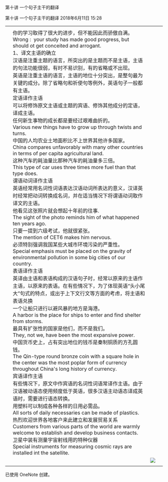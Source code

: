第十讲 一个句子主干的翻译

第十讲  一个句子主干的翻译
2018年6月11日
15:28

|     |     |     |     |
| --- | --- | --- | --- |
|     |     |     |     |
|     | 你的学习取得了很大的进步，但不能因此而骄傲自满。<br>Wrong :  your study has made good progress, but should ot get conceited and arrogant.<br>1、译文主语的确立<br>汉语是注重主题的语言，所突出的是主题而不是主语，主语的句法功能很弱，有时不易识别，有的省略或不出现。<br>英语是注重主语的语言，主语的地位十分突出，是整句最为关键的成分。除了省略句和祈使句等例外，英语句子一般都有主语。<br>定语译作主语<br>可以将修饰原文主语或主题的宾语、修饰其他成分的定语，译成主语。<br>任何新生事物的成长都是要经过艰难曲折的。<br>Various new things have to grow up through twists and turns.<br>中国的人均农业土地面积比不上世界其他许多国家。<br>China compares unfavorably with many other countries in terms of per capita agricultural land.<br>这种汽车的耗油量比那种汽车的耗油量多三倍。<br>This type of car uses three times more fuel than that type does.<br>谓语动词译作主语<br>英语经常用名词性词语表达汉语动词所表达的意义，汉译英时经常把动词转换成名词，并在适当情况下将谓语动词取作译文的主语。<br>他看见这张照片就会想起十年前的往事.<br>The sight of the photo reminds him of what happened ten years ago.<br>只要一提到六级考试，他就很紧张。<br>The mention of CET6 makes him nervous.<br>必须特别强调我国某些大城市环境污染的严重性。<br>Special emphasis must be placed on the gravity of environmental pollution in some big cities of our country.<br>表语译作主语<br>英译由主语和表语构成的汉语句子时，经常以原来的主语作主语，以原来的表语。在有些情况下，为了体现英语“头小尾大”句式的特点，或出于上下文行文等方面的考虑，将主语和表语兑换<br>一个让船只进行以避风暴的地方是海港。<br>A harbor is the place for ships to enter and find shelter from storms.<br>最具有扩张性的国家是他们，而不是我们。<br>They, not we, have been the most expansive power.<br>中国货币史上，占有突出地位的钱币是秦制铜质的方孔圆钱。<br>The Qin-type round bronze coin with a square hole in the center was the most poplar form of currency throughout China's long history of currency.<br>宾语译作主语<br>有些情况下，原文中作宾语的名词性词语常译作主语。由于汉语被动语态使用频度低于英语，很多汉语主动语态译成英语时，需要进行语态转换。<br>用塑料可以制成各种各样的日用必需品。<br>All sorts of daily necessaries can be made of plastics.<br>热烈欢迎世界各地客户来此建立和发展贸易关系<br>Customers from various parts of the world are warmly welcome to establish and develop business contacts.<br>卫星中装有测量宇宙射线用的特种仪器<br>Special instruments for measuring cosmic rays are installed int the satellite. |     |     |
|     |     | ![](../_resources/8647f07ada8c6ab8eb237aaa2ec8bf2c.png) |
|     |     |     |

已使用 OneNote 创建。